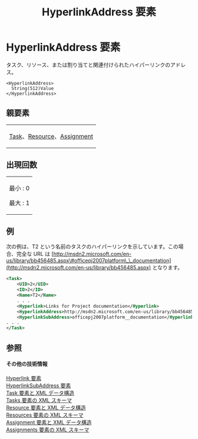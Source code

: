 ﻿---
title: HyperlinkAddress 要素
TOCTitle: HyperlinkAddress 要素
ms:assetid: 7fb7cf52-7d90-4ff8-a35b-c02f737eb13a
ms:mtpsurl: https://msdn.microsoft.com/ja-jp/library/Bb968561(v=office.12)
ms:contentKeyID: 16740794
ms.date: 06/30/2008
mtps_version: v=office.12
dev_langs:
- xml
ms.translationtype: HT
---

# HyperlinkAddress 要素

タスク、リソース、または割り当てと関連付けられたハイパーリンクのアドレス。

    <HyperlinkAddress>
      String(512)Value
    </HyperlinkAddress>

## 親要素

<table>
<colgroup>
<col style="width: 100%" />
</colgroup>
<tbody>
<tr class="odd">
<td><p><a href="task-element.md">Task</a>、<a href="resource-element.md">Resource</a>、<a href="assignment-element.md">Assignment</a></p></td>
</tr>
</tbody>
</table>


## 出現回数


<table>
<colgroup>
<col style="width: 100%" />
</colgroup>
<tbody>
<tr class="odd">
<td><p>最小 : 0</p>
<p>最大 : 1</p></td>
</tr>
</tbody>
</table>


## 例

次の例は、T2 という名前のタスクのハイパーリンクを示しています。この場合、完全な URL は [http://msdn2.microsoft.com/en-us/library/bb456485.aspx\#officepj2007platform\_\_documentation](http://msdn2.microsoft.com/en-us/library/bb456485.aspx) となります。

``` xml
<Task>
    <UID>2</UID>
    <ID>2</ID>
    <Name>T2</Name>
    . . .
    <Hyperlink>Links for Project documentation</Hyperlink>
    <HyperlinkAddress>http://msdn2.microsoft.com/en-us/library/bb456485.aspx</HyperlinkAddress>
    <HyperlinkSubAddress>officepj2007platform__documentation</HyperlinkSubAddress>
. . .
</Task>
```

## 参照

#### その他の技術情報

[Hyperlink 要素](hyperlink-element.md)  
[HyperlinkSubAddress 要素](hyperlinksubaddress-element.md)  
[Task 要素と XML データ構造](task-elements-and-xml-structure.md)  
[Tasks 要素の XML スキーマ](xml-schema-for-the-tasks-element.md)  
[Resource 要素と XML データ構造](resource-elements-and-xml-structure.md)  
[Resources 要素の XML スキーマ](xml-schema-for-the-resources-element.md)  
[Assignment 要素と XML データ構造](assignment-elements-and-xml-structure.md)  
[Assignments 要素の XML スキーマ](xml-schema-for-the-assignments-element.md)

